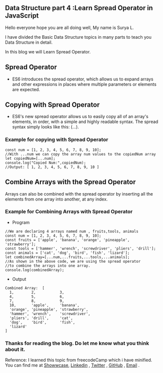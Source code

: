 ## Data Structure part 4 :Learn Spread Operator in JavaScript

Hello everyone hope you are all doing well, My name is Surya L.

I have divided the Basic Data Structure topics in many parts to teach you Data Structure in detail.

In this blog we will Learn Spread Operator.

## Spread Operator

- ES6 introduces the spread operator, which allows us to expand arrays and other expressions in places where multiple parameters or elements are expected.

## Copying with Spread Operator

- ES6's new spread operator allows us to easily copy all of an array's elements, in order, with a simple and highly readable syntax. The spread syntax simply looks like this: (...).

###  Example for copying with Spread Operator

```
const num = [1, 2, 3, 4, 5, 6, 7, 8, 9, 10];
//With ...num we can copy the array num values to the copiedNum array
let copiedNum=[...num];
console.log("Copied Num:",copiedNum);
//Output: [ 1, 2, 3, 4, 5, 6, 7, 8, 9, 10 ]
```
## Combine Arrays with the Spread Operator
 
Arrays can also be combined with the spread operator by inserting all the elements from one array into another, at any index. 

###  Example for Combining Arrays with Spread Operator


- Program
```
//We are declaring 4 arrays named num , fruits,tools, animals
const num = [1, 2, 3, 4, 5, 6, 7, 8, 9, 10];
const fruits = ['apple', 'banana', 'orange', 'pineapple', 'strawberry'];
const tools = ['hammer', 'wrench', 'screwdriver', 'pliers', 'drill'];
const animals = ['cat', 'dog', 'bird', 'fish', 'lizard'];
let combinedArray=[...num,...fruits,...tools,...animals];
//As shown in the above code, we are using the spread operator 
//to combine the arrays into one array.
console.log(combinedArray);
```

- Output
```
Combined Array:  [
  1,        2,           3,
  4,        5,           6,
  7,        8,           9,
  10,       'apple',     'banana',
  'orange', 'pineapple', 'strawberry',
  'hammer', 'wrench',    'screwdriver',
  'pliers', 'drill',     'cat',
  'dog',    'bird',      'fish',
  'lizard'
]
```
### Thanks for reading the blog. Do let me know what you think about it.
Reference: I learned this topic from freecodeCamp which i have minified.
You can find me at [Showwcase](https://www.showwcase.com/suryal8991), [Linkedin](https://www.linkedin.com/in/surya-l/) , [Twitter](https://twitter.com/SURYA_L1998) , [GitHub](https://github.com/Surya8991) , [Email](mailto:contact@surya-l.com) .